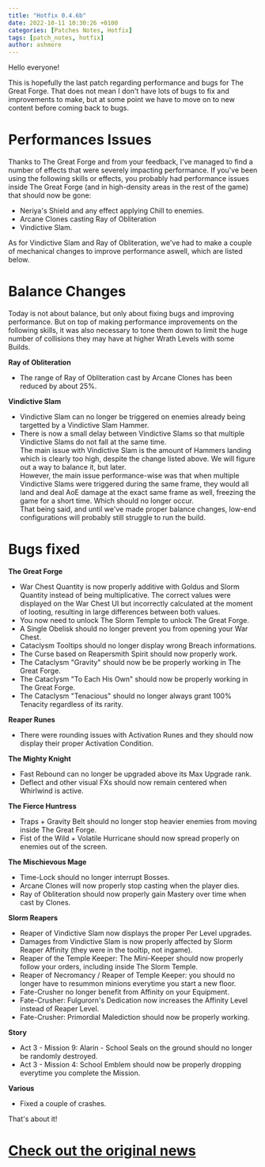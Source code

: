 ```yaml
---
title: "Hotfix 0.4.6b"
date: 2022-10-11 10:30:26 +0100
categories: [Patches Notes, Hotfix]
tags: [patch_notes, hotfix]
author: ashmore
---
```

Hello everyone!  
  
This is hopefully the last patch regarding performance and bugs for The Great Forge. That does not mean I don't have lots of bugs to fix and improvements to make, but at some point we have to move on to new content before coming back to bugs.  
  

Performances Issues
===================

  
Thanks to The Great Forge and from your feedback, I've managed to find a number of effects that were severely impacting performance. If you've been using the following skills or effects, you probably had performance issues inside The Great Forge (and in high-density areas in the rest of the game) that should now be gone:  
- Neriya's Shield and any effect applying Chill to enemies.  
- Arcane Clones casting Ray of Obliteration  
- Vindictive Slam.  
  
As for Vindictive Slam and Ray of Obliteration, we've had to make a couple of mechanical changes to improve performance aswell, which are listed below.  
  

Balance Changes
===============

  
Today is not about balance, but only about fixing bugs and improving performance. But on top of making performance improvements on the following skills, it was also necessary to tone them down to limit the huge number of collisions they may have at higher Wrath Levels with some Builds.  
  
**Ray of Obliteration**  
- The range of Ray of Obliteration cast by Arcane Clones has been reduced by about 25%.   
  
**Vindictive Slam**  
- Vindictive Slam can no longer be triggered on enemies already being targetted by a Vindictive Slam Hammer.  
- There is now a small delay between Vindictive Slams so that multiple Vindictive Slams do not fall at the same time.  
The main issue with Vindictive Slam is the amount of Hammers landing which is clearly too high, despite the change listed above. We will figure out a way to balance it, but later.  
However, the main issue performance-wise was that when multiple Vindictive Slams were triggered during the same frame, they would all land and deal AoE damage at the exact same frame as well, freezing the game for a short time. Which should no longer occur.  
That being said, and until we've made proper balance changes, low-end configurations will probably still struggle to run the build.  
  

Bugs fixed
==========

  
**The Great Forge**  
- War Chest Quantity is now properly additive with Goldus and Slorm Quantity instead of being multiplicative. The correct values were displayed on the War Chest UI but incorrectly calculated at the moment of looting, resulting in large differences between both values.   
- You now need to unlock The Slorm Temple to unlock The Great Forge.  
- A Single Obelisk should no longer prevent you from opening your War Chest.  
- Cataclysm Tooltips should no longer display wrong Breach informations.  
- The Curse based on Reapersmith Spirit should now properly work.  
- The Cataclysm "Gravity" should now be be properly working in The Great Forge.  
- The Cataclysm "To Each His Own" should now be properly working in The Great Forge.   
- The Cataclysm "Tenacious" should no longer always grant 100% Tenacity regardless of its rarity.  
  
**Reaper Runes**  
- There were rounding issues with Activation Runes and they should now display their proper Activation Condition.  
  
**The Mighty Knight**  
- Fast Rebound can no longer be upgraded above its Max Upgrade rank.  
- Deflect and other visual FXs should now remain centered when Whirlwind is active.  
  
**The Fierce Huntress**  
- Traps + Gravity Belt should no longer stop heavier enemies from moving inside The Great Forge.  
- Fist of the Wild + Volatile Hurricane should now spread properly on enemies out of the screen.  
  
**The Mischievous Mage**  
- Time-Lock should no longer interrupt Bosses.  
- Arcane Clones will now properly stop casting when the player dies.  
- Ray of Obliteration should now properly gain Mastery over time when cast by Clones.  
  
**Slorm Reapers**  
- Reaper of Vindictive Slam now displays the proper Per Level upgrades.  
- Damages from Vindictive Slam is now properly affected by Slorm Reaper Affinity (they were in the tooltip, not ingame).  
- Reaper of the Temple Keeper: The Mini-Keeper should now properly follow your orders, including inside The Slorm Temple.  
- Reaper of Necromancy / Reaper of Temple Keeper: you should no longer have to resummon minions everytime you start a new floor.  
- Fate-Crusher no longer benefit from Affinity on your Equipment.   
- Fate-Crusher: Fulgurorn's Dedication now increases the Affinity Level instead of Reaper Level.  
- Fate-Crusher: Primordial Malediction should now be properly working.  
  
**Story**  
- Act 3 - Mission 9: Alarin - School Seals on the ground should no longer be randomly destroyed.  
- Act 3 - Mission 4: School Emblem should now be properly dropping everytime you complete the Mission.  
  
**Various**  
- Fixed a couple of crashes.  
  
That's about it!

# <a href="https://steamstore-a.akamaihd.net/news/externalpost/steam_community_announcements/4613399405957684784" target="_blank">Check out the original news</a>